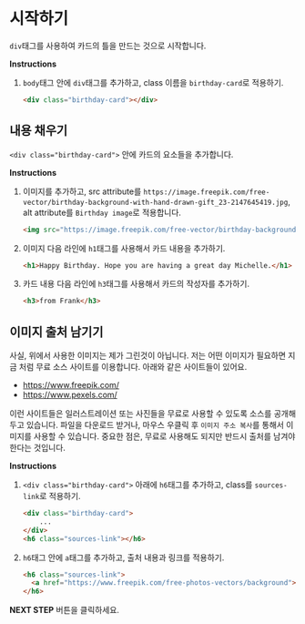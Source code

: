 # 시작하기
`div`태그를 사용하여 카드의 틀을 만드는 것으로 시작합니다.

**Instructions**
1. `body`태그 안에 `div`태그를 추가하고, class 이름을 `birthday-card`로 적용하기. 
    ```html
    <div class="birthday-card"></div>
    ```



## 내용 채우기
`<div class="birthday-card">` 안에 카드의 요소들을 추가합니다. 

**Instructions**
1. 이미지를 추가하고, src attribute를 `https://image.freepik.com/free-vector/birthday-background-with-hand-drawn-gift_23-2147645419.jpg`, alt attribute를 `Birthday image`로 적용합니다. 
    ```html
    <img src="https://image.freepik.com/free-vector/birthday-background-with-hand-drawn-gift_23-2147645419.jpg" alt="Birthday Image">
    ```
1. 이미지 다음 라인에 `h1`태그를 사용해서 카드 내용을 추가하기.  
    ```html
    <h1>Happy Birthday. Hope you are having a great day Michelle.</h1> 
    ```
1. 카드 내용 다음 라인에 `h3`태그를 사용해서 카드의 작성자를 추가하기. 
    ```html
    <h3>from Frank</h3>
    ```



## 이미지 출처 남기기
사실, 위에서 사용한 이미지는 제가 그린것이 아닙니다. 저는 어떤 이미지가 필요하면 지금 처럼 무료 소스 사이트를 이용합니다. 아래와 같은 사이트들이 있어요.
* https://www.freepik.com/
* https://www.pexels.com/

이런 사이트들은 일러스트레이션 또는 사진들을 무료로 사용할 수 있도록 소스를 공개해두고 있습니다. 파일을 다운로드 받거나, 마우스 우클릭 후 `이미지 주소 복사`를 통해서 이미지를 사용할 수 있습니다. 중요한 점은, 무료로 사용해도 되지만 반드시 출처를 남겨야 한다는 것입니다.

**Instructions**
1. `<div class="birthday-card">` 아래에 `h6`태그를 추가하고, class를 `sources-link`로 적용하기.
    ```html
    <div class="birthday-card">
        ...
    </div>
    <h6 class="sources-link"></h6>
    ```
1. `h6`태그 안에 `a`태그를 추가하고, 출처 내용과 링크를 적용하기.  
    ```html
    <h6 class="sources-link">
      <a href="https://www.freepik.com/free-photos-vectors/background">Background vector created by Freepik</a>
    </h6> 
    ```



**NEXT STEP** 버튼을 클릭하세요.